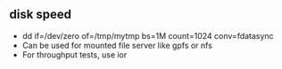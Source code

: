 ## disk speed
- dd if=/dev/zero of=/tmp/mytmp bs=1M count=1024 conv=fdatasync
- Can be used for mounted file server like gpfs or nfs
- For throughput tests, use ior
